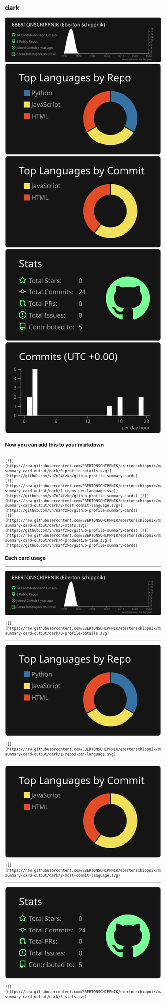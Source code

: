 ## dark

[![](./0-profile-details.svg)](https://github.com/vn7n24fzkq/github-profile-summary-cards)
[![](./1-repos-per-language.svg)](https://github.com/vn7n24fzkq/github-profile-summary-cards) [![](./2-most-commit-language.svg)](https://github.com/vn7n24fzkq/github-profile-summary-cards)
[![](./3-stats.svg)](https://github.com/vn7n24fzkq/github-profile-summary-cards) [![](./4-productive-time.svg)](https://github.com/vn7n24fzkq/github-profile-summary-cards)
### Now you can add this to your markdown
```

[![](https://raw.githubusercontent.com/EBERTONSCHIPPNIK/ebertonschippnik/main/profile-summary-card-output/dark/0-profile-details.svg)](https://github.com/vn7n24fzkq/github-profile-summary-cards)
[![](https://raw.githubusercontent.com/EBERTONSCHIPPNIK/ebertonschippnik/main/profile-summary-card-output/dark/1-repos-per-language.svg)](https://github.com/vn7n24fzkq/github-profile-summary-cards) [![](https://raw.githubusercontent.com/EBERTONSCHIPPNIK/ebertonschippnik/main/profile-summary-card-output/dark/2-most-commit-language.svg)](https://github.com/vn7n24fzkq/github-profile-summary-cards)
[![](https://raw.githubusercontent.com/EBERTONSCHIPPNIK/ebertonschippnik/main/profile-summary-card-output/dark/3-stats.svg)](https://github.com/vn7n24fzkq/github-profile-summary-cards) [![](https://raw.githubusercontent.com/EBERTONSCHIPPNIK/ebertonschippnik/main/profile-summary-card-output/dark/4-productive-time.svg)](https://github.com/vn7n24fzkq/github-profile-summary-cards)

```

### Each card usage
---

![](./0-profile-details.svg)

```
![](https://raw.githubusercontent.com/EBERTONSCHIPPNIK/ebertonschippnik/main/profile-summary-card-output/dark/0-profile-details.svg)
```

    

---

![](./1-repos-per-language.svg)

```
![](https://raw.githubusercontent.com/EBERTONSCHIPPNIK/ebertonschippnik/main/profile-summary-card-output/dark/1-repos-per-language.svg)
```

    

---

![](./2-most-commit-language.svg)

```
![](https://raw.githubusercontent.com/EBERTONSCHIPPNIK/ebertonschippnik/main/profile-summary-card-output/dark/2-most-commit-language.svg)
```

    

---

![](./3-stats.svg)

```
![](https://raw.githubusercontent.com/EBERTONSCHIPPNIK/ebertonschippnik/main/profile-summary-card-output/dark/3-stats.svg)
```

    
